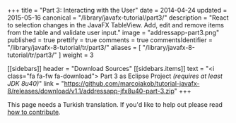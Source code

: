 +++
title = "Part 3: Interacting with the User"
date = 2014-04-24
updated = 2015-05-16
canonical = "/library/javafx-tutorial/part3/"
description = "React to selection changes in the JavaFX TableView. Add, edit and remove items from the table and validate user input."
image = "addressapp-part3.png"
published = true
prettify = true
comments = true 
commentsIdentifier = "/library/javafx-8-tutorial/tr/part3/"
aliases = [ 
  "/library/javafx-8-tutorial/tr/part3/"
]
weight = 3

[[sidebars]]
header = "Download Sources"
[[sidebars.items]]
text = "<i class=\"fa fa-fw fa-download\"></i> Part 3 as Eclipse Project <em>(requires at least JDK 8u40)</em>"
link = "https://github.com/marcojakob/tutorial-javafx-8/releases/download/v1.1/addressapp-jfx8u40-part-3.zip"
+++

<div class="alert alert-warning">
  <i class="fa fa-language"></i> This page needs a Turkish translation. If you'd like to help out please read <a href="/library/how-to-contribute/" class="alert-link">how to contribute</a>.
</div>